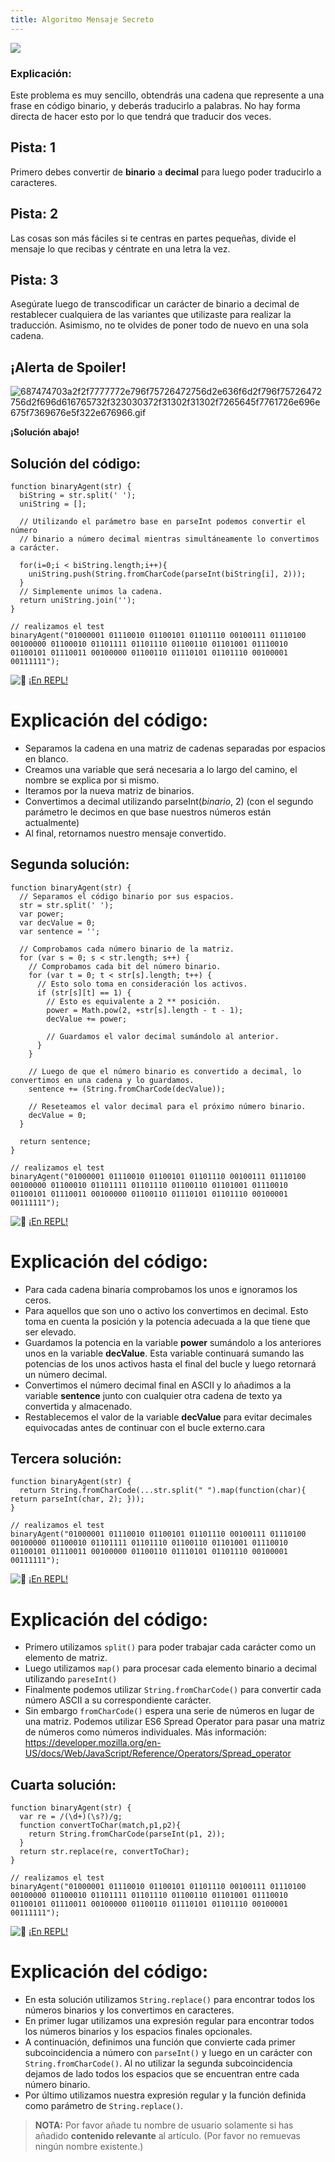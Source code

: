 ```yaml
---
title: Algoritmo Mensaje Secreto
---
```

![](//discourse-user-assets.s3.amazonaws.com/original/2X/7/70cf3cc5462f69c2f770ad42d0f24f240a8d8f13.jpg)

### Explicación:

Este problema es muy sencillo, obtendrás una cadena que represente a una frase en código binario, y deberás traducirlo a palabras. No hay forma directa de hacer esto por lo que tendrá que traducir dos veces.

## Pista: 1

Primero debes convertir de **binario** a **decimal** para luego poder traducirlo a caracteres.

## Pista: 2

Las cosas son más fáciles si te centras en partes pequeñas, divide el mensaje lo que recibas y céntrate en una letra la vez.

## Pista: 3

Asegúrate luego de transcodificar un carácter de binario a decimal de restablecer cualquiera de las variantes que utilizaste para realizar la traducción. Asimismo, no te olvides de poner todo de nuevo en una sola cadena.

## ¡Alerta de Spoiler!

![687474703a2f2f7777772e796f75726472756d2e636f6d2f796f75726472756d2f696d616765732f323030372f31302f31302f7265645f7761726e696e675f7369676e5f322e676966.gif](//discourse-user-assets.s3.amazonaws.com/original/2X/2/2d6c412a50797771301e7ceabd554cef4edcd74d.gif)

**¡Solución abajo!**

## Solución del código:

    function binaryAgent(str) {
      biString = str.split(' ');
      uniString = [];

      // Utilizando el parámetro base en parseInt podemos convertir el número
      // binario a número decimal mientras simultáneamente lo convertimos a carácter.

      for(i=0;i < biString.length;i++){
        uniString.push(String.fromCharCode(parseInt(biString[i], 2))); 
      }
      // Simplemente unimos la cadena.
      return uniString.join('');
    }

    // realizamos el test
    binaryAgent("01000001 01110010 01100101 01101110 00100111 01110100 00100000 01100010 01101111 01101110 01100110 01101001 01110010 01100101 01110011 00100000 01100110 01110101 01101110 00100001 00111111");

![:rocket:](//forum.freecodecamp.com/images/emoji/emoji_one/rocket.png?v=2 ":rocket:") <a href='https://repl.it/CLnm/0' target='_blank' rel='nofollow'>¡En REPL!</a>

# Explicación del código:

*   Separamos la cadena en una matriz de cadenas separadas por espacios en blanco.
*   Creamos una variable que será necesaria a lo largo del camino, el nombre se explica por si mismo.
*   Iteramos por la nueva matriz de binarios.
*   Convertimos a decimal utilizando parseInt(_binario_, 2) (con el segundo parámetro le decimos en que base nuestros números están actualmente)
*   Al final, retornamos nuestro mensaje convertido.

## Segunda solución:

    function binaryAgent(str) {
      // Separamos el código binario por sus espacios.
      str = str.split(' ');
      var power;
      var decValue = 0;
      var sentence = '';

      // Comprobamos cada número binario de la matriz.
      for (var s = 0; s < str.length; s++) {
        // Comprobamos cada bit del número binario.
        for (var t = 0; t < str[s].length; t++) {
          // Esto solo toma en consideración los activos.
          if (str[s][t] == 1) {
            // Esto es equivalente a 2 ** posición.
            power = Math.pow(2, +str[s].length - t - 1);
            decValue += power;

            // Guardamos el valor decimal sumándolo al anterior.
          }
        }

        // Luego de que el número binario es convertido a decimal, lo convertimos en una cadena y lo guardamos.
        sentence += (String.fromCharCode(decValue));

        // Reseteamos el valor decimal para el próximo número binario.
        decValue = 0;
      }

      return sentence;
    }

    // realizamos el test
    binaryAgent("01000001 01110010 01100101 01101110 00100111 01110100 00100000 01100010 01101111 01101110 01100110 01101001 01110010 01100101 01110011 00100000 01100110 01110101 01101110 00100001 00111111");

![:rocket:](//forum.freecodecamp.com/images/emoji/emoji_one/rocket.png?v=2 ":rocket:") <a href='https://repl.it/CLno/0' target='_blank' rel='nofollow'>¡En REPL!</a>

# Explicación del código:

*   Para cada cadena binaria comprobamos los unos e ignoramos los ceros.
*   Para aquellos que son uno o activo los convertimos en decimal. Esto toma en cuenta la posición y la potencia adecuada a la que tiene que ser elevado.
*   Guardamos la potencia en la variable **power** sumándolo a los anteriores unos en la variable **decValue**. Esta variable continuará sumando las potencias de los unos activos hasta el final del bucle y luego retornará un número decimal.
*   Convertimos el número decimal final en ASCII y lo añadimos a la variable **sentence** junto con cualquier otra cadena de texto ya convertida y almacenado.
*   Restablecemos el valor de la variable **decValue** para evitar decimales equivocadas antes de continuar con el bucle externo.cara

## Tercera solución:

    function binaryAgent(str) {
      return String.fromCharCode(...str.split(" ").map(function(char){ return parseInt(char, 2); }));
    }

    // realizamos el test
    binaryAgent("01000001 01110010 01100101 01101110 00100111 01110100 00100000 01100010 01101111 01101110 01100110 01101001 01110010 01100101 01110011 00100000 01100110 01110101 01101110 00100001 00111111");

![:rocket:](//forum.freecodecamp.com/images/emoji/emoji_one/rocket.png?v=2 ":rocket:") <a href='https://repl.it/CLnp/0' target='_blank' rel='nofollow'>¡En REPL!</a>

# Explicación del código:

*   Primero utilizamos `split()` para poder trabajar cada carácter como un elemento de matriz.
*   Luego utilizamos `map()` para procesar cada elemento binario a decimal utilizando `pareseInt()`
*   Finalmente podemos utilizar `String.fromCharCode()` para convertir cada número ASCII a su correspondiente carácter.
*   Sin embargo `fromCharCode()` espera una serie de números en lugar de una matriz. Podemos utilizar ES6 Spread Operator para pasar una matriz de números como números individuales. Más información: <a href='https://developer.mozilla.org/en-US/docs/Web/JavaScript/Reference/Operators/Spread_operator' target='_blank' rel='nofollow'>https://developer.mozilla.org/en-US/docs/Web/JavaScript/Reference/Operators/Spread_operator</a>

## Cuarta solución:

    function binaryAgent(str) {
      var re = /(\d+)(\s?)/g;
      function convertToChar(match,p1,p2){
        return String.fromCharCode(parseInt(p1, 2));
      }
      return str.replace(re, convertToChar);
    }

    // realizamos el test
    binaryAgent("01000001 01110010 01100101 01101110 00100111 01110100 00100000 01100010 01101111 01101110 01100110 01101001 01110010 01100101 01110011 00100000 01100110 01110101 01101110 00100001 00111111");

![:rocket:](//forum.freecodecamp.com/images/emoji/emoji_one/rocket.png?v=2 ":rocket:") <a href='https://repl.it/CLnr/0' target='_blank' rel='nofollow'>¡En REPL!</a>

# Explicación del código:

*   En esta solución utilizamos `String.replace()` para encontrar todos los números binarios y los convertimos en caracteres.
*   En primer lugar utilizamos una expresión regular para encontrar todos los números binarios y los espacios finales opcionales.
*   A continuación, definimos una función que convierte cada primer subcoincidencia a número con `parseInt()` y luego en un carácter con `String.fromCharCode()`. Al no utilizar la segunda subcoincidencia dejamos de lado todos los espacios que se encuentran entre cada número binario.
*   Por último utilizamos nuestra expresión regular y la función definida como parámetro de `String.replace()`.

> **NOTA:** Por favor añade tu nombre de usuario solamente si has añadido **contenido relevante** al artículo. (Por favor no remuevas ningún nombre existente.)